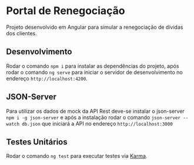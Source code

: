 # Portal de Renegociação

Projeto desenvolvido em Angular para simular a renegociação de dívidas dos clientes.

## Desenvolvimento

Rodar o comando `npm i` para instalar as dependências do projeto, após rodar o comando `ng serve` para iniciar o servidor de desenvolvimento no endereço `http://localhost:4200`.

## JSON-Server

Para utilizar os dados de mock da API Rest deve-se instalar o json-server `npm i -g json-server` e após a instalação rodar o comando `json-server --watch db.json` que iniciará a API no endereço `http://localhost:3000`

## Testes Unitários

Rodar o comando `ng test` para executar testes via [Karma](https://karma-runner.github.io).
